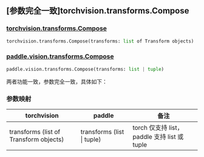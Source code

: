 ## [参数完全一致]torchvision.transforms.Compose

### [torchvision.transforms.Compose](https://pytorch.org/vision/main/generated/torchvision.transforms.Compose.html)

```python
torchvision.transforms.Compose(transforms: list of Transform objects)
```

### [paddle.vision.transforms.Compose](https://www.paddlepaddle.org.cn/documentation/docs/zh/develop/api/paddle/vision/transforms/Compose_cn.html)

```python
paddle.vision.transforms.Compose(transforms: list | tuple)
```

两者功能一致，参数完全一致，具体如下：

### 参数映射

| torchvision                 | paddle                | 备注                                     |
| ---------------------------------------------- | ----------------------------------------------- | ---------------------------------------- |
| transforms (list of Transform objects)         | transforms (list \| tuple)                      | torch 仅支持 list，paddle 支持 list 或 tuple |
